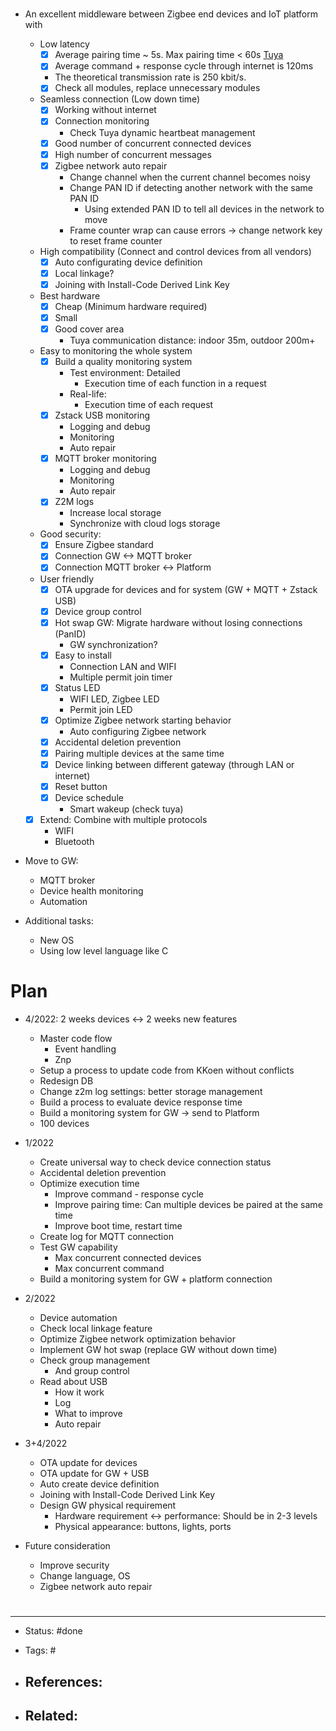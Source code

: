 # 
- An excellent middleware between Zigbee end devices and IoT platform with
	- Low latency
		- [x] Average pairing time ~ 5s. Max pairing time < 60s [Tuya](https://developer.tuya.com/en/docs/iot/Zigbee_Wi-Fi_gateway?id=Kbg4vdcz4bbpr)
		- [x] Average command + response cycle through internet is 120ms
		- The theoretical transmission rate is 250 kbit/s.
		- [x] Check all modules, replace unnecessary modules
	- Seamless connection (Low down time)
		- [x] Working without internet
		- [x] Connection monitoring
			- Check Tuya dynamic heartbeat management
		- [x] Good number of concurrent connected devices
		- [x] High number of concurrent messages
		- [x] Zigbee network auto repair
			-  Change channel when the current channel becomes noisy
			- Change PAN ID if detecting another network with the same PAN ID
			    - Using extended PAN ID to tell all devices in the network to move
			- Frame counter wrap can cause errors -> change network key to reset frame counter
	- High compatibility (Connect and control devices from all vendors)
		- [x] Auto configurating device definition
		- [x] Local linkage?
		- [x] Joining with Install-Code Derived Link Key
	- Best hardware
		- [x] Cheap (Minimum hardware required)
		- [x] Small
		- [x] Good cover area
			- Tuya communication distance: indoor 35m, outdoor 200m+
	- Easy to monitoring the whole system
		- [x] Build a quality monitoring system
			- Test environment: Detailed
				- Execution time of each function in a request
			- Real-life: 
				- Execution time of each request
		- [x] Zstack USB monitoring
			- Logging and debug
			- Monitoring
			- Auto repair
		- [x] MQTT broker monitoring
			- Logging and debug
			- Monitoring
			- Auto repair
		- [x] Z2M logs
			- Increase local storage
			- Synchronize with cloud logs storage
	- Good security:
		- [x] Ensure Zigbee standard
		- [x] Connection GW <-> MQTT broker
		- [x] Connection MQTT broker <-> Platform
	- User friendly
		- [x] OTA upgrade for devices and for system (GW + MQTT + Zstack USB)
		- [x] Device group control
		- [x] Hot swap GW: Migrate hardware without losing connections (PanID)
			- GW synchronization?
		- [x] Easy to install
			- Connection LAN and WIFI
			- Multiple permit join timer
		- [x] Status LED
			- WIFI LED, Zigbee LED
			- Permit join LED
		- [x] Optimize Zigbee network starting behavior
			- Auto configuring Zigbee network
		- [x] Accidental deletion prevention
		- [x] Pairing multiple devices at the same time
		- [x] Device linking between different gateway (through LAN or internet)
		- [x] Reset button
		- [x] Device schedule
			- Smart wakeup (check tuya)
	- [x] Extend: Combine with multiple protocols
		- WIFI
		- Bluetooth

- Move to GW:
	- MQTT broker
	- Device health monitoring
	- Automation

- Additional tasks:
	- New OS
	- Using low level language like C


# Plan
- 4/2022: 2 weeks devices <-> 2 weeks new features
	- Master code flow
		- Event handling
		- Znp
	- Setup a process to update code from KKoen without conflicts
	- Redesign DB
	- Change z2m log settings: better storage management
	- Build a process to evaluate device response time
	- Build a monitoring system for GW -> send to Platform
	- 100 devices

- 1/2022
	- Create universal way to check device connection status
	- Accidental deletion prevention
	- Optimize execution time
		- Improve command - response cycle
		- Improve pairing time: Can multiple devices be paired at the same time
		- Improve boot time, restart time
	- Create log for MQTT connection
	- Test GW capability
		- Max concurrent connected devices
		- Max concurrent command
	- Build a monitoring system for GW + platform connection

- 2/2022
	- Device automation
	- Check local linkage feature
	- Optimize Zigbee network optimization behavior
	- Implement GW hot swap (replace GW without down time)
	- Check group management
		- And group control
	- Read about USB
		- How it work
		- Log
		- What to improve
		- Auto repair

- 3+4/2022
	- OTA update for devices
	- OTA update for GW + USB
	- Auto create device definition
	- Joining with Install-Code Derived Link Key
	- Design GW physical requirement
		- Hardware requirement <-> performance: Should be in 2-3 levels
		- Physical appearance: buttons, lights, ports

- Future consideration
	- Improve security
	- Change language, OS
	- Zigbee network auto repair




























# 

---
- Status: #done

- Tags: #

- References:
	- 

- Related:
	- 
